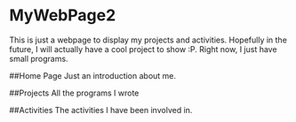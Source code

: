 # MyWebPage2

This is just a webpage to display my projects and activities. Hopefully in the future, I will actually have a cool project to show :P. 
Right now, I just have small programs.

##Home Page
Just an introduction about me.

##Projects
All the programs I wrote

##Activities
The activities I have been involved in.
